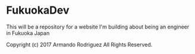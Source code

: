 # FukuokaDev
This will be a repository for a website I'm building about being an engineer in Fukuoka Japan

Copyright (c) 2017 Armando Rodriguez All Rights Reserved.
